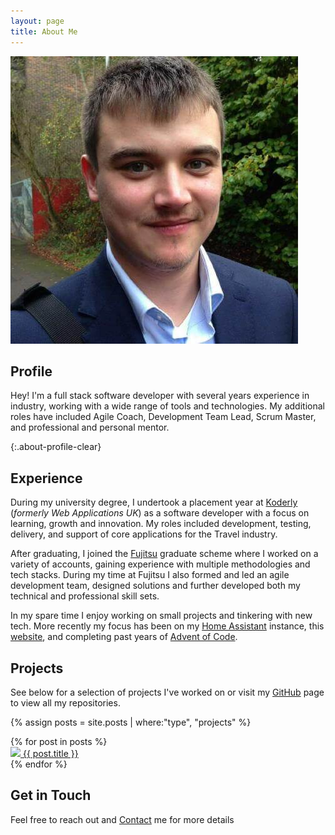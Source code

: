 ```yaml
---
layout: page
title: About Me
---
```


<div class="about-profile-page">
    <img class="about-profile-img" src="/assets/images/profile.jpg" alt="Profile Picture">
    <div class="about-profile-text">
        <h2>Profile</h2>
        <p>Hey! I'm a full stack software developer with several years experience in industry, working with a wide range of tools and technologies. My additional roles have included Agile Coach, Development Team Lead, Scrum Master, and professional and personal mentor.</p>
    </div>
</div>

{:.about-profile-clear}

## Experience

During my university degree, I undertook a placement year at [Koderly][koderly] (*formerly Web Applications UK*) as a software developer with a focus on learning, growth and innovation. My roles included development, testing, delivery, and support of core applications for the Travel industry.

After graduating, I joined the [Fujitsu][fujitsu] graduate scheme where I worked on a variety of accounts, gaining experience with multiple methodologies and tech stacks. During my time at Fujitsu I also formed and led an agile development team, designed solutions and further developed both my technical and professional skill sets.

In my spare time I enjoy working on small projects and tinkering with new tech. More recently my focus has been on my [Home Assistant][ha] instance, this [website][samwelek], and completing past years of [Advent of Code][aoc].

## Projects

See below for a selection of projects I've worked on or visit my [GitHub][github] page to view all my repositories.

{% assign posts = site.posts | where:"type", "projects" %}

<div class="post-card-container">
    {% for post in posts %}
    <div class="post-card">
     <a href="{{ site.url }}{{ site.baseurl }}{{ post.url }}">
        <img class="post-cover" src="/assets/images{{ post.url }}{{ post.cover }}"/>
       {{ post.title }}
       </a>
    </div>
    {% endfor %}
</div>

## Get in Touch

Feel free to reach out and [Contact][contact] me for more details

[koderly]: https://www.koder.ly/
[fujitsu]: https://www.fujitsu.com/uk/

[ha]: https://github.com/tiberiushunter/hassio-config/
[samwelek]: https://github.com/tiberiushunter/samwelek.co.uk/
[aoc]: https://github.com/tiberiushunter/advent-of-code/
[github]: https://github.com/tiberiushunter/

[contact]: /contact/
